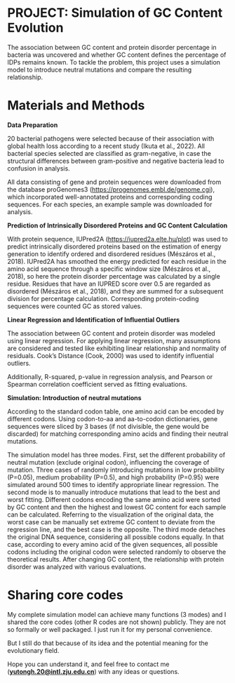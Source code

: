 # PROJECT: Simulation of GC Content Evolution

The association between GC content and protein disorder percentage in bacteria was uncovered 
and whether GC content defines the percentage of IDPs remains known. To tackle the problem, 
this project uses a simulation model to introduce neutral mutations and compare the resulting 
relationship.

# Materials and Methods

**Data Preparation**

20 bacterial pathogens were selected because of their association with global health loss according to a recent study (Ikuta et al., 2022). All bacterial species selected are classified as gram-negative, in case the structural differences between gram-positive and negative bacteria lead to confusion in analysis. 

  All data consisting of gene and protein sequences were downloaded from the database proGenomes3 (https://progenomes.embl.de/genome.cgi), which incorporated well-annotated proteins and corresponding coding sequences. For each species, an example sample was downloaded for analysis.
  
**Prediction of Intrinsically Disordered Proteins and GC Content Calculation**

With protein sequence, IUPred2A (https://iupred2a.elte.hu/plot) was used to predict intrinsically disordered proteins based on the estimation of energy generation to identify ordered and disordered residues (Mészáros et al., 2018).
IUPred2A has smoothed the energy predicted for each residue in the amino acid sequence through a specific window size (Mészáros et al., 2018), so here the protein disorder percentage was calculated by a single residue. Residues that have an IUPRED score over 0.5 are regarded as disordered (Mészáros et al., 2018), and they are summed for a subsequent division for percentage calculation.
  Corresponding protein-coding sequences were counted GC as stored values.
  
**Linear Regression and Identification of Influential Outliers**

The association between GC content and protein disorder was modeled using linear regression. For applying linear regression, many assumptions are considered and tested like exhibiting linear relationship and normality of residuals. Cook’s Distance (Cook, 2000) was used to identify influential outliers. 

Additionally, R-squared, p-value in regression analysis, and Pearson or Spearman correlation coefficient served as fitting evaluations. 

**Simulation: Introduction of neutral mutations**

According to the standard codon table, one amino acid can be encoded by different codons. Using codon-to-aa and aa-to-codon dictionaries, gene sequences were sliced by 3 bases (if not divisible, the gene would be discarded) for matching corresponding amino acids and finding their neutral mutations.

  The simulation model has three modes. First, set the different probability of neutral mutation (exclude original codon), influencing the coverage of mutation. Three cases of randomly introducing mutations in low probability (P=0.05), medium probability (P=0.5), and high probability (P=0.95) were simulated around 500 times to identify appropriate linear regression. The second mode is to manually introduce mutations that lead to the best and worst fitting. Different codons encoding the same amino acid were sorted by GC content and then the highest and lowest GC content for each sample can be calculated. Referring to the visualization of the original data, the worst case can be manually set extreme GC content to deviate from the regression line, and the best case is the opposite. The third mode detaches the original DNA sequence, considering all possible codons equally. In that case, according to every amino acid of the given sequences, all possible codons including the original codon were selected randomly to observe the theoretical results.
After changing GC content, the relationship with protein disorder was analyzed with various evaluations.


# Sharing core codes
My complete simulation model can achieve many functions (3 modes) and I shared the core codes (other R codes are not shown) publicly. 
They are not so formally or well packaged. I just run it for my personal convenience.

But I still do that because of its idea and the potential meaning for the evolutionary field.

Hope you can understand it, and feel free to contact me (**yutongh.20@intl.zju.edu.cn**) with any ideas or questions. 
